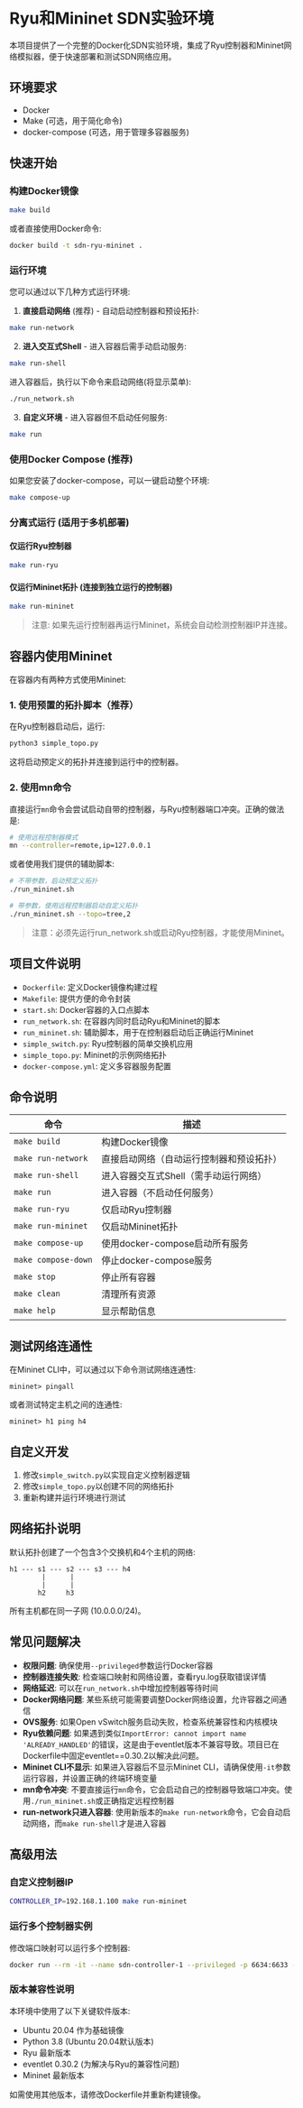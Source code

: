 # Ryu和Mininet SDN实验环境

本项目提供了一个完整的Docker化SDN实验环境，集成了Ryu控制器和Mininet网络模拟器，便于快速部署和测试SDN网络应用。

## 环境要求

- Docker
- Make (可选，用于简化命令)
- docker-compose (可选，用于管理多容器服务)

## 快速开始

### 构建Docker镜像

```bash
make build
```

或者直接使用Docker命令:

```bash
docker build -t sdn-ryu-mininet .
```

### 运行环境

您可以通过以下几种方式运行环境:

1. **直接启动网络** (推荐) - 自动启动控制器和预设拓扑:

```bash
make run-network
```

2. **进入交互式Shell** - 进入容器后需手动启动服务:

```bash
make run-shell
```

进入容器后，执行以下命令来启动网络(将显示菜单):

```bash
./run_network.sh
```

3. **自定义环境** - 进入容器但不启动任何服务:

```bash
make run
```

### 使用Docker Compose (推荐)

如果您安装了docker-compose，可以一键启动整个环境:

```bash
make compose-up
```

### 分离式运行 (适用于多机部署)

#### 仅运行Ryu控制器

```bash
make run-ryu
```

#### 仅运行Mininet拓扑 (连接到独立运行的控制器)

```bash
make run-mininet
```

> 注意: 如果先运行控制器再运行Mininet，系统会自动检测控制器IP并连接。

## 容器内使用Mininet

在容器内有两种方式使用Mininet:

### 1. 使用预置的拓扑脚本（推荐）

在Ryu控制器启动后，运行:

```bash
python3 simple_topo.py
```

这将启动预定义的拓扑并连接到运行中的控制器。

### 2. 使用mn命令

直接运行`mn`命令会尝试启动自带的控制器，与Ryu控制器端口冲突。正确的做法是:

```bash
# 使用远程控制器模式
mn --controller=remote,ip=127.0.0.1
```

或者使用我们提供的辅助脚本:

```bash
# 不带参数，启动预定义拓扑
./run_mininet.sh

# 带参数，使用远程控制器启动自定义拓扑
./run_mininet.sh --topo=tree,2
```

> 注意：必须先运行run_network.sh或启动Ryu控制器，才能使用Mininet。

## 项目文件说明

- `Dockerfile`: 定义Docker镜像构建过程
- `Makefile`: 提供方便的命令封装
- `start.sh`: Docker容器的入口点脚本
- `run_network.sh`: 在容器内同时启动Ryu和Mininet的脚本
- `run_mininet.sh`: 辅助脚本，用于在控制器启动后正确运行Mininet
- `simple_switch.py`: Ryu控制器的简单交换机应用
- `simple_topo.py`: Mininet的示例网络拓扑
- `docker-compose.yml`: 定义多容器服务配置

## 命令说明

| 命令 | 描述 |
|------|------|
| `make build` | 构建Docker镜像 |
| `make run-network` | 直接启动网络（自动运行控制器和预设拓扑） |
| `make run-shell` | 进入容器交互式Shell（需手动运行网络） |
| `make run` | 进入容器（不启动任何服务） |
| `make run-ryu` | 仅启动Ryu控制器 |
| `make run-mininet` | 仅启动Mininet拓扑 |
| `make compose-up` | 使用docker-compose启动所有服务 |
| `make compose-down` | 停止docker-compose服务 |
| `make stop` | 停止所有容器 |
| `make clean` | 清理所有资源 |
| `make help` | 显示帮助信息 |

## 测试网络连通性

在Mininet CLI中，可以通过以下命令测试网络连通性:

```
mininet> pingall
```

或者测试特定主机之间的连通性:

```
mininet> h1 ping h4
```

## 自定义开发

1. 修改`simple_switch.py`以实现自定义控制器逻辑
2. 修改`simple_topo.py`以创建不同的网络拓扑
3. 重新构建并运行环境进行测试

## 网络拓扑说明

默认拓扑创建了一个包含3个交换机和4个主机的网络:

```
h1 --- s1 --- s2 --- s3 --- h4
        |      |
        |      |
       h2     h3
```

所有主机都在同一子网 (10.0.0.0/24)。

## 常见问题解决

- **权限问题**: 确保使用`--privileged`参数运行Docker容器
- **控制器连接失败**: 检查端口映射和网络设置，查看ryu.log获取错误详情
- **网络延迟**: 可以在`run_network.sh`中增加控制器等待时间
- **Docker网络问题**: 某些系统可能需要调整Docker网络设置，允许容器之间通信
- **OVS服务**: 如果Open vSwitch服务启动失败，检查系统兼容性和内核模块
- **Ryu依赖问题**: 如果遇到类似`ImportError: cannot import name 'ALREADY_HANDLED'`的错误，这是由于eventlet版本不兼容导致。项目已在Dockerfile中固定eventlet==0.30.2以解决此问题。
- **Mininet CLI不显示**: 如果进入容器后不显示Mininet CLI，请确保使用`-it`参数运行容器，并设置正确的终端环境变量
- **mn命令冲突**: 不要直接运行`mn`命令，它会启动自己的控制器导致端口冲突。使用`./run_mininet.sh`或正确指定远程控制器
- **run-network只进入容器**: 使用新版本的`make run-network`命令，它会自动启动网络，而`make run-shell`才是进入容器

## 高级用法

### 自定义控制器IP

```bash
CONTROLLER_IP=192.168.1.100 make run-mininet
```

### 运行多个控制器实例

修改端口映射可以运行多个控制器:

```bash
docker run --rm -it --name sdn-controller-1 --privileged -p 6634:6633 -p 8081:8080 sdn-ryu-mininet ryu-manager simple_switch.py
```

### 版本兼容性说明

本环境中使用了以下关键软件版本:

- Ubuntu 20.04 作为基础镜像
- Python 3.8 (Ubuntu 20.04默认版本)
- Ryu 最新版本
- eventlet 0.30.2 (为解决与Ryu的兼容性问题)
- Mininet 最新版本

如需使用其他版本，请修改Dockerfile并重新构建镜像。 